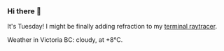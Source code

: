 ### Hi there :wave:

It's Tuesday! I might be finally adding refraction to my [terminal raytracer](https://github.com/bewuethr/bash-raytracer).

Weather in Victoria BC: cloudy, at +8°C.
